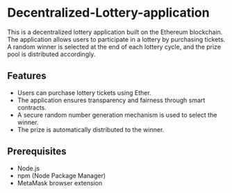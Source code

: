 # Decentralized-Lottery-application

<p>This is a decentralized lottery application built on the Ethereum blockchain. The application allows users to participate in a lottery by purchasing tickets. A random winner is selected at the end of each lottery cycle, and the prize pool is distributed accordingly.</p>

<h2>Features</h2>
<ul>
<li>Users can purchase lottery tickets using Ether.</li>
<li>The application ensures transparency and fairness through smart contracts.</li>
<li>A secure random number generation mechanism is used to select the winner.</li>
<li>The prize is automatically distributed to the winner.</li>
</ul>

<h2>Prerequisites</h2>
<ul>
<li>Node.js</li>
<li>npm (Node Package Manager)</li>
<li>MetaMask browser extension</li>
</ul>